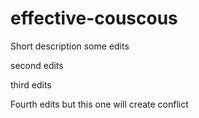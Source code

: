 # effective-couscous
  Short description
  some edits

  second edits

  third edits

  Fourth edits but this one will create conflict
